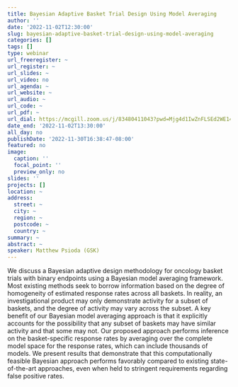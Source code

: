 ```yaml
---
title: Bayesian Adaptive Basket Trial Design Using Model Averaging
author: ''
date: '2022-11-02T12:30:00'
slug: bayesian-adaptive-basket-trial-design-using-model-averaging
categories: []
tags: []
type: webinar
url_freeregister: ~
url_register: ~
url_slides: ~
url_video: no
url_agenda: ~
url_website: ~
url_audio: ~
url_code: ~
url_pdf: ~
url_dial: https://mcgill.zoom.us/j/83480411043?pwd=Mjg4d1IwZnFLSEd2WE14WHhxQjJwZz09
date_end: '2022-11-02T13:30:00'
all_day: no
publishDate: '2022-11-30T16:38:47-08:00'
featured: no
image:
  caption: ''
  focal_point: ''
  preview_only: no
slides: ''
projects: []
location: ~
address:
  street: ~
  city: ~
  region: ~
  postcode: ~
  country: ~
summary: ~
abstract: ~
speaker: Matthew Psioda (GSK)
---
```


<!--more-->
We discuss a Bayesian adaptive design methodology for oncology basket trials with binary endpoints using a Bayesian model averaging framework. Most existing methods seek to borrow information based on the degree of homogeneity of estimated response rates across all baskets. In reality, an
investigational product may only demonstrate activity for a subset of baskets, and the degree of activity may vary across the subset. A key benefit of our Bayesian model averaging approach is that it explicitly
accounts for the possibility that any subset of baskets may have similar activity and that some may not. Our proposed approach performs inference on the basket-specific response rates by averaging over the
complete model space for the response rates, which can include thousands of models. We present results that demonstrate that this computationally feasible Bayesian approach performs favorably compared to existing state-of-the-art approaches, even when held to stringent requirements regarding false positive rates.